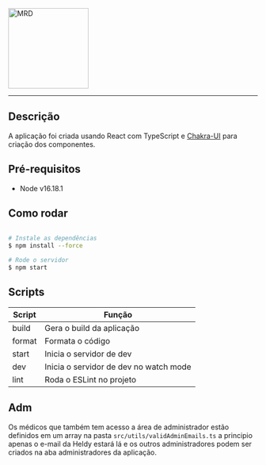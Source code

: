 <img style=" width: 162px; mix-blend-mode: multiply;" src="https://mrd-bucket.s3.us-west-2.amazonaws.com/logo/mrd/mrd-logo2.png" alt="MRD">


------


## Descrição

A aplicação foi criada usando React com TypeScript e [Chakra-UI](https://chakra-ui.com/) para criação dos componentes.

## Pré-requisitos

* Node v16.18.1


## Como rodar

```bash

# Instale as dependências
$ npm install --force

# Rode o servidor
$ npm start
```


## Scripts

| Script      | Função |
| ----------- | ----------- |
| build | Gera o build da aplicação |
| format | Formata o código |
| start | Inicia o servidor de dev |
| dev | Inicia o servidor de dev no watch mode |
| lint | Roda o ESLint no projeto


## Adm

Os médicos que também tem acesso a área de administrador estão definidos em um array na pasta `src/utils/validAdminEmails.ts` a principio apenas o e-mail da Heldy estará lá e os outros administradores podem ser criados na aba administradores da aplicação.